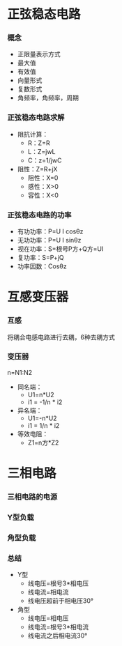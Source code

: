 # 正弦稳态电路

### 概念

- 正限量表示方式
- 最大值
- 有效值
- 向量形式
- 复数形式
- 角频率，角频率，周期



### 正弦稳态电路求解

- 阻抗计算：
  - R：Z=R
  - L：Z=jwL
  - C：z=1/jwC
- 阻性：Z=R+jX
  - 阻性：X=0
  - 感性：X>0
  - 容性：X<0



### 正弦稳态电路的功率

- 有功功率：P=U I cosθz
- 无功功率：P=U I sinθz
- 视在功率：S=根号P方+Q方=UI
- 复功率：S=P+jQ
- 功率因数：Cosθz





# 互感变压器

### 互感

将耦合电感电路进行去耦，6种去耦方式



### 变压器

n=N1:N2

- 同名端：
  - U1=n*U2
  - i1 = -1/n * i2
- 异名端：
  - U1=-n*U2
  - i1 = 1/n * i2
- 等效电阻：
  - Z1=n方*Z2





# 三相电路

### 三相电路的电源



### Y型负载



### 角型负载



### 总结

- Y型
  - 线电压=根号3*相电压
  - 线电流=相电流
  - 线电压超前于相电压30°
- 角型
  - 线电压=相电压
  - 线电流=根号3*相电流
  - 线电流之后相电流30°